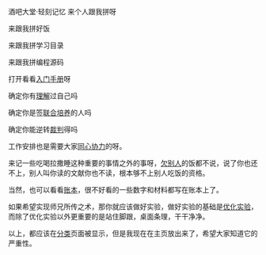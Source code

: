 酒吧大堂·轻刻记忆
来个人跟我拼呀

来跟我拼好饭

来跟我拼学习目录

来跟我拼编程源码

打开看看[入门手册](./f)呀

确定你有[理解](./e)过自己吗

确定你是签[联合培养](./y)的人吗

确定你能逆转[裁判](./d)得吗

工作安排也是需要大家[同心协力](./output)的呀。

来记一些吃喝拉撒睡这种重要的事情之外的事呀，[欠别人](./book)的饭都不说，说了你也还不上，别人叫你读的文献你也不读，根本够不上别人吃饭的资格。

当然，也可以看看[账本](./exchange)，很不好看的一些数字和材料都写在账本上了。

如果希望实现师兄所传之术，那你就应该做好实验，做好实验的基础是[优化实验](./exp-exc)，而除了优化实验以外更重要的是站住脚跟，桌面条理，干干净净。

以上，都应该在[分类](./mu)页面被显示，但是我现在在主页放出来了，希望大家知道它的严重性。